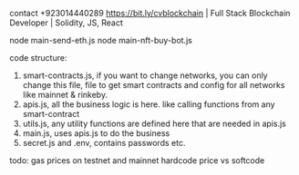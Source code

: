 contact +923014440289 https://bit.ly/cvblockchain | Full Stack Blockchain Developer | Solidity, JS, React

node main-send-eth.js
node main-nft-buy-bot.js

code structure:
1. smart-contracts.js, if you want to change networks, you can only change this file, file to get smart contracts and config for all networks like mainnet & rinkeby.
2. apis.js, all the business logic is here. like calling functions from any smart-contract
3. utils.js, any utility functions are defined here that are needed in apis.js
4. main.js, uses apis.js to do the business
5. secret.js and .env, contains passwords etc.

todo:
gas prices on testnet and mainnet
hardcode price vs softcode